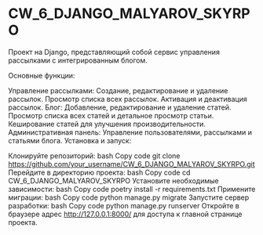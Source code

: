 # CW_6_DJANGO_MALYAROV_SKYRPO

Проект на Django, представляющий собой сервис управления рассылками с интегрированным блогом.

Основные функции:

Управление рассылками:
Создание, редактирование и удаление рассылок.
Просмотр списка всех рассылок.
Активация и деактивация рассылок.
Блог:
Добавление, редактирование и удаление статей.
Просмотр списка всех статей и детальное просмотр статьи.
Кеширование статей для улучшения производительности.
Административная панель:
Управление пользователями, рассылками и статьями блога.
Установка и запуск:

Клонируйте репозиторий:
bash
Copy code
git clone https://github.com/your_username/CW_6_DJANGO_MALYAROV_SKYRPO.git
Перейдите в директорию проекта:
bash
Copy code
cd CW_6_DJANGO_MALYAROV_SKYRPO
Установите необходимые зависимости:
bash
Copy code
poetry install -r requirements.txt
Примените миграции:
bash
Copy code
python manage.py migrate
Запустите сервер разработки:
bash
Copy code
python manage.py runserver
Откройте в браузере адрес http://127.0.0.1:8000/ для доступа к главной странице проекта.
